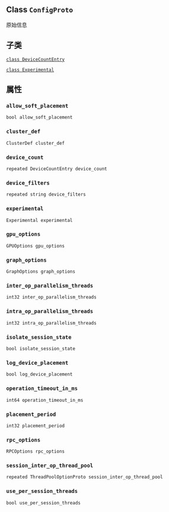 

## Class  `ConfigProto` 
原始信息

## 子类
[ `class DeviceCountEntry` ](https://tensorflow.google.cn/api_docs/python/tf/compat/v1/ConfigProto/DeviceCountEntry)

[ `class Experimental` ](https://tensorflow.google.cn/api_docs/python/tf/compat/v1/ConfigProto/Experimental)

## 属性


###  `allow_soft_placement` 
 `bool allow_soft_placement` 

###  `cluster_def` 
 `ClusterDef cluster_def` 

###  `device_count` 
 `repeated DeviceCountEntry device_count` 

###  `device_filters` 
 `repeated string device_filters` 

###  `experimental` 
 `Experimental experimental` 

###  `gpu_options` 
 `GPUOptions gpu_options` 

###  `graph_options` 
 `GraphOptions graph_options` 

###  `inter_op_parallelism_threads` 
 `int32 inter_op_parallelism_threads` 

###  `intra_op_parallelism_threads` 
 `int32 intra_op_parallelism_threads` 

###  `isolate_session_state` 
 `bool isolate_session_state` 

###  `log_device_placement` 
 `bool log_device_placement` 

###  `operation_timeout_in_ms` 
 `int64 operation_timeout_in_ms` 

###  `placement_period` 
 `int32 placement_period` 

###  `rpc_options` 
 `RPCOptions rpc_options` 

###  `session_inter_op_thread_pool` 
 `repeated ThreadPoolOptionProto session_inter_op_thread_pool` 

###  `use_per_session_threads` 
 `bool use_per_session_threads` 

